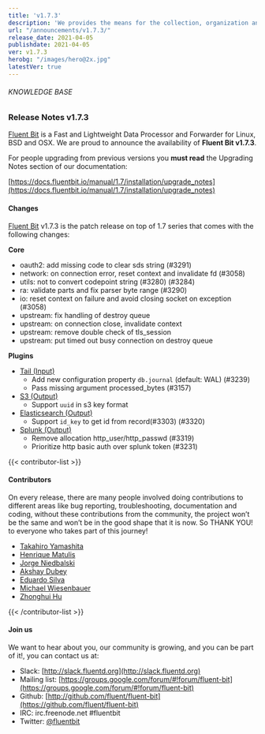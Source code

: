 ```yaml
---
title: 'v1.7.3'
description: 'We provides the means for the collection, organization and computerized retrieval of knowledge and Lightweight Data Forwarder for Linux, BSD and OSX. We are proud to announce the availability of Fluent Bit v1.7.3.'
url: "/announcements/v1.7.3/"
release_date: 2021-04-05
publishdate: 2021-04-05
ver: v1.7.3
herobg: "/images/hero@2x.jpg"
latestVer: true
---
```



###### KNOWLEDGE BASE

### Release Notes v1.7.3

[Fluent Bit](https://fluentbit.io) is a Fast and Lightweight Data Processor and Forwarder for Linux, BSD and OSX. We are proud to announce the availability of **Fluent Bit v1.7.3**.

For people upgrading from previous versions you **must read** the Upgrading Notes section of our documentation:

[https://docs.fluentbit.io/manual/1.7/installation/upgrade_notes](https://docs.fluentbit.io/manual/1.7/installation/upgrade_notes)

#### Changes

[Fluent Bit](https://fluentbit.io) v1.7.3 is the patch release on top of 1.7 series that comes with the following changes:



**Core**

* oauth2: add missing code to clear sds string (#3291)
* network: on connection error, reset context and invalidate fd (#3058)
* utils: not to convert codepoint string (#3280) (#3284)
* ra: validate parts and fix parser byte range (#3290)
* io: reset context on failure and avoid closing socket on exception (#3058)
* upstream: fix handling of destroy queue
* upstream: on connection close, invalidate context
* upstream: remove double check of tls_session
* upstream: put timed out busy connection on destroy queue



**Plugins**

* [Tail (Input)](https://docs.fluentbit.io/manual/1.7/pipeline/inputs/tail/)
  * Add new configuration property `db.journal` (default: WAL) (#3239)
  * Pass missing argument processed_bytes (#3157)
* [S3 (Output)](https://docs.fluentbit.io/manual/1.7/pipeline/outputs/s3/)
  * Support `uuid` in s3 key format
* [Elasticsearch (Output)](https://docs.fluentbit.io/manual/1.7/pipeline/outputs/elasticsearch/)
  * Support `id_key` to get id from record(#3303) (#3320)
* [Splunk (Output)](https://docs.fluentbit.io/manual/1.7/pipeline/outputs/splunk/)
  * Remove allocation http_user/http_passwd (#3319)
  * Prioritize http basic auth over splunk token (#3231)

{{< contributor-list >}}

#### Contributors

On every release, there are many people involved doing contributions to different areas like bug reporting, troubleshooting, documentation and coding, without these contributions from the community, the project won’t be the same and won’t be in the good shape that it is now. So THANK YOU! to everyone who takes part of this journey!

* [Takahiro Yamashita](https://github.com/nokute78)
* [Henrique Matulis](https://github.com/hsmatulisgoogle)
* [Jorge Niedbalski](https://github.com/niedbalski)
* [Akshay Dubey](https://github.com/AkshayDubey29)
* [Eduardo Silva](https://github.com/edsiper)
* [Michael Wiesenbauer](https://github.com/sonork)
* [Zhonghui Hu](https://github.com/zhonghui12)

{{< /contributor-list >}}

#### Join us

We want to hear about you, our community is growing, and you can be part of it!, you can contact us at:

* Slack: [http://slack.fluentd.org](http://slack.fluentd.org)
* Mailing list: [https://groups.google.com/forum/#!forum/fluent-bit](https://groups.google.com/forum/#!forum/fluent-bit)
* Github: [http://github.com/fluent/fluent-bit](https://github.com/fluent/fluent-bit)
* IRC: irc.freenode.net #fluentbit
* Twitter: [@fluentbit](https://twitter.com/fluentbit)